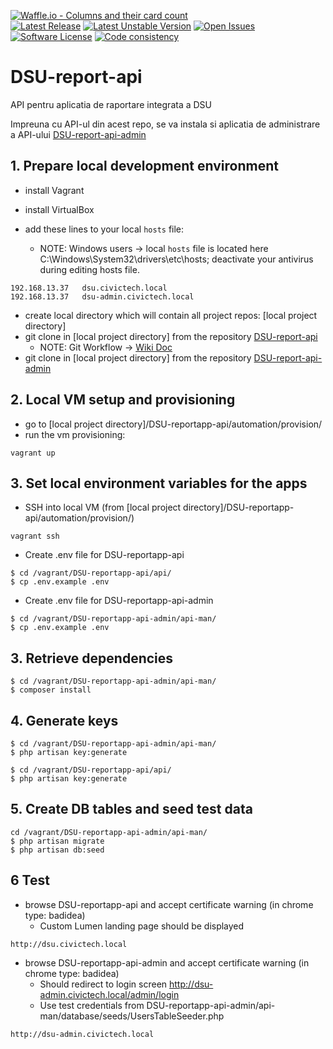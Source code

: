 [![Waffle.io - Columns and their card count](https://badge.waffle.io/civictechro/DSU-reportapp-api.svg?columns=all)](https://waffle.io/civictechro/DSU-reportapp-api)  
[![Latest Release](https://img.shields.io/github/release/civictechro/DSU-reportapp-api.svg?format=flat-square)](https://github.com/civictechro/DSU-reportapp-api/releases/latest)
[![Latest Unstable Version](https://img.shields.io/badge/unstable-0.1.3-orange.svg?format=flat-square)](https://github.com/civictechro/DSU-reportapp-api/releases/tag/version/0.1.3)
[![Open Issues](https://img.shields.io/github/issues/civictechro/DSU-reportapp-api.svg?format=flat-square)](https://github.com/civictechro/DSU-reportapp-api/issues)
[![Software License](https://img.shields.io/github/license/civictechro/DSU-reportapp-api.svg?style=flat-square)](https://github.com/civictechro/DSU-reportapp-api/blob/master/LICENSE)
[![Code consistency](http://squizlabs.github.io/PHP_CodeSniffer/analysis/squizlabs/PHP_CodeSniffer/grade.svg)](https://squizlabs.github.io/PHP_CodeSniffer/analysis/civictechro/DSU-reportapp-api/)

# DSU-report-api
API pentru aplicatia de raportare integrata a DSU

Impreuna cu API-ul din acest repo, se va instala si aplicatia de administrare a API-ului [DSU-report-api-admin](https://github.com/civictechro/DSU-reportapp-api-admin)

## 1. Prepare local development environment
- install Vagrant
- install VirtualBox

- add these lines to your local `hosts` file: 
  - NOTE: Windows users -> local `hosts` file is located here C:\Windows\System32\drivers\etc\hosts; deactivate your antivirus during editing hosts file.
```
192.168.13.37   dsu.civictech.local
192.168.13.37   dsu-admin.civictech.local
```
- create local directory which will contain all project repos: [local project directory]
- git clone in [local project directory] from the repository [DSU-report-api](https://github.com/civictechro/DSU-reportapp-api)
    - NOTE: Git Workflow -> [Wiki Doc](https://github.com/civictechro/DSU-reportapp-api/wiki/Git-Workflow)
- git clone in [local project directory] from the repository [DSU-report-api-admin](https://github.com/civictechro/DSU-reportapp-api-admin)

## 2. Local VM setup and provisioning
- go to [local project directory]/DSU-reportapp-api/automation/provision/ 
- run the vm provisioning:
```
vagrant up
```

## 3. Set local environment variables for the apps
- SSH into local VM (from [local project directory]/DSU-reportapp-api/automation/provision/)
```
vagrant ssh
```
- Create .env file for DSU-reportapp-api
```
$ cd /vagrant/DSU-reportapp-api/api/
$ cp .env.example .env
```
- Create .env file for DSU-reportapp-api-admin
```
$ cd /vagrant/DSU-reportapp-api-admin/api-man/
$ cp .env.example .env
```

## 3. Retrieve dependencies
```
$ cd /vagrant/DSU-reportapp-api-admin/api-man/
$ composer install
```

## 4. Generate keys
```
$ cd /vagrant/DSU-reportapp-api-admin/api-man/
$ php artisan key:generate

$ cd /vagrant/DSU-reportapp-api/api/
$ php artisan key:generate
```

## 5. Create DB tables and seed test data
```
cd /vagrant/DSU-reportapp-api-admin/api-man/
$ php artisan migrate
$ php artisan db:seed
```

## 6 Test
- browse DSU-reportapp-api and accept certificate warning (in chrome type: badidea)
  - Custom Lumen landing page should be displayed
```
http://dsu.civictech.local
```

- browse DSU-reportapp-api-admin and accept certificate warning (in chrome type: badidea)
  - Should redirect to login screen http://dsu-admin.civictech.local/admin/login
  - Use test credentials from DSU-reportapp-api-admin/api-man/database/seeds/UsersTableSeeder.php
```
http://dsu-admin.civictech.local
```
